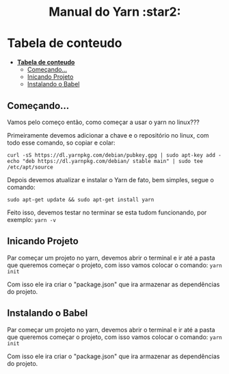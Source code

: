 <h1 align='center'> Manual do Yarn :star2:</h1>

# **Tabela de conteudo**
- [**Tabela de conteudo**](#tabela-de-conteudo)
  - [Começando...](#come%c3%a7ando)
  - [Inicando Projeto](#inicando-projeto)
  - [Instalando o Babel](#instalando-o-babel)

<div id='começando'></div>

## Começando...

Vamos pelo começo então, como começar a usar o yarn no linux???

Primeiramente devemos adicionar a chave e o repositório no linux, com todo esse comando, so copiar e colar:

```
curl -sS https://dl.yarnpkg.com/debian/pubkey.gpg | sudo apt-key add -
echo "deb https://dl.yarnpkg.com/debian/ stable main" | sudo tee /etc/apt/source
```

Depois devemos atualizar e instalar o Yarn de fato, bem simples, segue o comando:
```
sudo apt-get update && sudo apt-get install yarn
```

Feito isso, devemos testar no terminar se esta tudom funcionando, por exemplo: `yarn -v`


<div id='projeto'></div>

## Inicando Projeto

Par começar um projeto no yarn, devemos abrir o terminal e ir até a pasta que queremos começar o projeto, com isso vamos colocar o comando: `yarn init`

Com isso ele ira criar o "package.json" que ira armazenar as dependências do projeto.

<div id='babel'></div>

## Instalando o Babel

Par começar um projeto no yarn, devemos abrir o terminal e ir até a pasta que queremos começar o projeto, com isso vamos colocar o comando: `yarn init`

Com isso ele ira criar o "package.json" que ira armazenar as dependências do projeto.